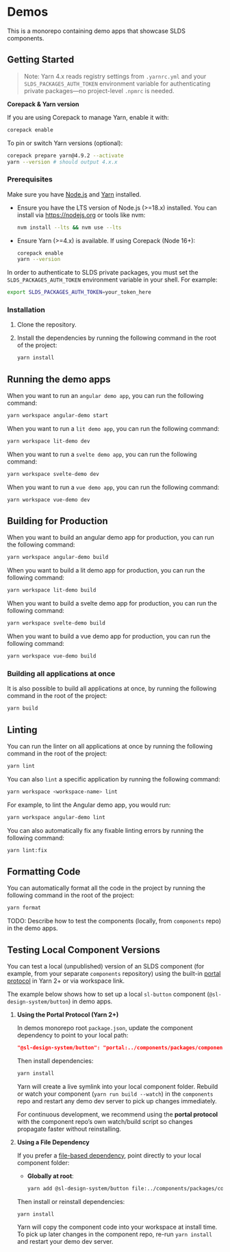 # Demos

This is a monorepo containing demo apps that showcase SLDS components.

## Getting Started

> Note: Yarn 4.x reads registry settings from `.yarnrc.yml` and your `SLDS_PACKAGES_AUTH_TOKEN` environment variable for authenticating private packages—no project-level `.npmrc` is needed.

**Corepack & Yarn version**

If you are using Corepack to manage Yarn, enable it with:
```bash
corepack enable
```
To pin or switch Yarn versions (optional):
```bash
corepack prepare yarn@4.9.2 --activate
yarn --version # should output 4.x.x
```

### Prerequisites

Make sure you have [Node.js](httpss://nodejs.org/) and [Yarn](httpss://yarnpkg.com/) installed.
- Ensure you have the LTS version of Node.js (>=18.x) installed. You can install via https://nodejs.org or tools like nvm:
  ```bash
  nvm install --lts && nvm use --lts
  ```
- Ensure Yarn (>=4.x) is available. If using Corepack (Node 16+):
  ```bash
  corepack enable
  yarn --version
  ```

In order to authenticate to SLDS private packages, you must set the `SLDS_PACKAGES_AUTH_TOKEN` environment variable in your shell. For example:

```bash
export SLDS_PACKAGES_AUTH_TOKEN=your_token_here
```

### Installation

1.  Clone the repository.
2.  Install the dependencies by running the following command in the root of the project:

    ```bash
    yarn install
    ```

## Running the demo apps

When you want to run an `angular demo app`, you can run the following command:

```bash
yarn workspace angular-demo start
```

When you want to run a `lit demo app`, you can run the following command:

```bash
yarn workspace lit-demo dev
```

When you want to run a `svelte demo app`, you can run the following command:

```bash
yarn workspace svelte-demo dev
```

When you want to run a `vue demo app`, you can run the following command:

```bash
yarn workspace vue-demo dev
```

## Building for Production

When you want to build an angular demo app for production, you can run the following command:

```bash
yarn workspace angular-demo build
```

When you want to build a lit demo app for production, you can run the following command:

```bash
yarn workspace lit-demo build
```

When you want to build a svelte demo app for production, you can run the following command:

```bash
yarn workspace svelte-demo build
```

When you want to build a vue demo app for production, you can run the following command:

```bash
yarn workspace vue-demo build
```

### Building all applications at once

It is also possible to build all applications at once, by running the following command in the root of the project:

```bash
yarn build
```

## Linting

You can run the linter on all applications at once by running the following command in the root of the project:

```bash
yarn lint
```

You can also `lint` a specific application by running the following command:

```bash
yarn workspace <workspace-name> lint
```

For example, to lint the Angular demo app, you would run:

```bash
yarn workspace angular-demo lint
```

You can also automatically fix any fixable linting errors by running the following command:

```bash
yarn lint:fix
```

## Formatting Code

You can automatically format all the code in the project by running the following command in the root of the project:

```bash
yarn format
```

TODO: Describe how to test the components (locally, from `components` repo) in the demo apps.

## Testing Local Component Versions

You can test a local (unpublished) version of an SLDS component (for example, from your separate `components` repository) using the built-in [portal protocol](https://yarnpkg.com/protocol/portal) in Yarn 2+ or via workspace link.

The example below shows how to set up a local `sl-button` component (`@sl-design-system/button`) in demo apps.

1. **Using the Portal Protocol (Yarn 2+)**

   In demos monorepo root `package.json`, update the component dependency to point to your local path:

   ```json
   "@sl-design-system/button": "portal:../components/packages/components/button"
   ```

   Then install dependencies:

   ```bash
   yarn install
   ```

   Yarn will create a live symlink into your local component folder. Rebuild or watch your component (`yarn run build --watch`) in the `components` repo and restart any demo dev server to pick up changes immediately.

   For continuous development, we recommend using the **portal protocol** with the component repo’s own watch/build script so changes propagate faster without reinstalling.

2. **Using a File Dependency**

   If you prefer a [file-based dependency](https://yarnpkg.com/protocol/file), point directly to your local component folder:
   - **Globally at root**:
     ```bash
     yarn add @sl-design-system/button file:../components/packages/components/button -W
     ```

   Then install or reinstall dependencies:

   ```bash
   yarn install
   ```

   Yarn will copy the component code into your workspace at install time. To pick up later changes in the component repo, re-run `yarn install` and restart your demo dev server.
